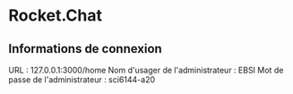 # Rocket.Chat

## Informations de connexion

URL : 127.0.0.1:3000/home
Nom d'usager de l'administrateur : EBSI
Mot de passe de l'administrateur : sci6144-a20
